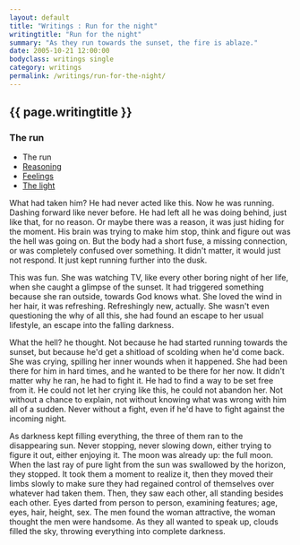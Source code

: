 ```yaml
---
layout: default
title: "Writings : Run for the night"
writingtitle: "Run for the night"
summary: "As they run towards the sunset, the fire is ablaze."
date: 2005-10-21 12:00:00
bodyclass: writings single
category: writings
permalink: /writings/run-for-the-night/
---
```


## {{ page.writingtitle }} ##

### The run ###

<aside>
    <ul>
        <li>The run</li>
        <li><a href="/writings/run-for-the-night/page-2/">Reasoning</a></li>
        <li><a href="/writings/run-for-the-night/page-3/">Feelings</a></li>
        <li><a href="/writings/run-for-the-night/page-4/">The light</a></li>
    </ul>
</aside>

What had taken him? He had never acted like this. Now he was running. Dashing
forward like never before. He had left all he was doing behind, just like that,
for no reason. Or maybe there was a reason, it was just hiding for the moment.
His brain was trying to make him stop, think and figure out was the hell was
going on. But the body had a short fuse, a missing connection, or was completely
confused over something. It didn't matter, it would just not respond. It just
kept running further into the dusk.

This was fun. She was watching TV, like every other boring night of her life,
when she caught a glimpse of the sunset. It had triggered something because she
ran outside, towards God knows what. She loved the wind in her hair, it was
refreshing. Refreshingly new, actually. She wasn't even questioning the why of
all this, she had found an escape to her usual lifestyle, an escape into the
falling darkness.

What the hell? he thought. Not because he had started running towards the
sunset, but because he'd get a shitload of scolding when he'd come back. She was
crying, spilling her inner wounds when it happened. She had been there for him
in hard times, and he wanted to be there for her now. It didn't matter why he
ran, he had to fight it. He had to find a way to be set free from it. He could
not let her crying like this, he could not abandon her. Not without a chance to
explain, not without knowing what was wrong with him all of a sudden. Never
without a fight, even if he'd have to fight against the incoming night.

As darkness kept filling everything, the three of them ran to the
disappearing sun. Never stopping, never slowing down, either trying to figure it
out, either enjoying it. The moon was already up: the full moon. When the last
ray of pure light from the sun was swallowed by the horizon, they stopped. It
took them a moment to realize it, then they moved their limbs slowly to make
sure they had regained control of themselves over whatever had taken them. Then,
they saw each other, all standing besides each other. Eyes darted from person to
person, examining features; age, eyes, hair, height, sex. The men found the
woman attractive, the woman thought the men were handsome. As they all wanted to
speak up, clouds filled the sky, throwing everything into complete darkness.